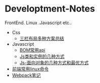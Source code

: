 # Developtment-Notes
FrontEnd.  Linux .Javascript  etc..


- Css
  - [三栏布局多种方案总结](https://github.com/rex19/Developtment-Notes/blob/master/FrontEnd%20Notes/Layout.md)
- Javascript
  - [BOM常用api](https://github.com/rex19/Developtment-Notes/blob/master/FrontEnd%20Notes/Js-oop.md)
  - [Js类和实例的几种方式](https://github.com/rex19/Developtment-Notes/blob/master/FrontEnd%20Notes/JsClass.md)
  - [Js-面向对象的几种方式和最优方式](https://github.com/rex19/Developtment-Notes/blob/master/FrontEnd%20Notes/Js-oop.md)
- [前端常用linux命令](https://github.com/rex19/Developtment-Notes/blob/master/FrontEnd%20Notes/FE%20and%20Linux.md)
- [Webpack笔记](https://github.com/rex19/Developtment-Notes/blob/master/FrontEnd%20Notes/Webpack%20Note.md)
